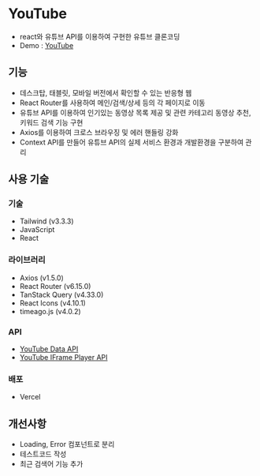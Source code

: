# YouTube

- react와 유튜브 API를 이용하여 구현한 유튜브 클론코딩
- Demo : [YouTube](https://youtube-lani.vercel.app/)

## 기능

- 데스크탑, 태블릿, 모바일 버전에서 확인할 수 있는 반응형 웹
- React Router를 사용하여 메인/검색/상세 등의 각 페이지로 이동
- 유튜브 API를 이용하여 인기있는 동영상 목록 제공 및 관련 카테고리 동영상 추천, 키워드 검색 기능 구현
- Axios를 이용하여 크로스 브라우징 및 에러 핸들링 강화
- Context API를 만들어 유튜브 API의 실제 서비스 환경과 개발환경을 구분하여 관리

## 사용 기술

### 기술

- Tailwind (v3.3.3)
- JavaScript
- React

### 라이브러리

- Axios (v1.5.0)
- React Router (v6.15.0)
- TanStack Query (v4.33.0)
- React Icons (v4.10.1)
- timeago.js (v4.0.2)

### API

- [YouTube Data API](https://developers.google.com/youtube/v3/docs)
- [YouTube IFrame Player API](https://developers.google.com/youtube/iframe_api_reference)

### 배포

- Vercel

## 개선사항

- Loading, Error 컴포넌트로 분리
- 테스트코드 작성
- 최근 검색어 기능 추가
